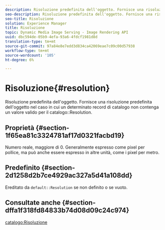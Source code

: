 ```yaml
---
description: Risoluzione predefinita dell'oggetto. Fornisce una risoluzione predefinita dell'oggetto nel caso in cui un determinato record catalogo non contenga un valore di risoluzione del catalogo valido.
seo-description: Risoluzione predefinita dell'oggetto. Fornisce una risoluzione predefinita dell'oggetto nel caso in cui un determinato record catalogo non contenga un valore di risoluzione del catalogo valido.
seo-title: Risoluzione
solution: Experience Manager
title: Risoluzione
topic: Dynamic Media Image Serving - Image Rendering API
uuid: dbc594de-05b9-4efa-93a6-4fdcf1981d8d
translation-type: tm+mt
source-git-commit: 97a84e8e7edd3d834ca42069eae7c09c00d57938
workflow-type: tm+mt
source-wordcount: '105'
ht-degree: 6%

---
```



# Risoluzione{#resolution}

Risoluzione predefinita dell&#39;oggetto. Fornisce una risoluzione predefinita dell&#39;oggetto nel caso in cui un determinato record di catalogo non contenga un valore valido per il catalogo::Resolution.

## Proprietà {#section-1f65ea81c3324781af17d0321facbd19}

Numero reale, maggiore di 0. Generalmente espresso come pixel per pollice, ma può anche essere espresso in altre unità, come i pixel per metro.

## Predefinito {#section-2d1258d2b7ce4929ac327a5d41a108dd}

Ereditato da `default::Resolution` se non definito o se vuoto.

## Consultate anche {#section-dffa1f318fd84833b74d08d09c24c974}

[catalogo:Risoluzione](../../../../../is-api/image-catalog/image-serving-api-ref/c-image-catalog-reference/c-image-svg-data-reference/c-image-data-reference/r-resolution-cat.md#reference-de489f5f36b64bd0831749546f8728e1)
